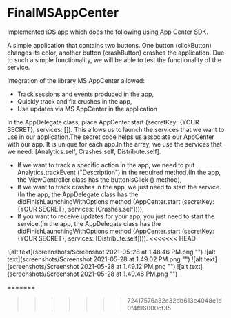 # FinalMSAppCenter
Implemented iOS app which does the following using App Center SDK.

A simple application that contains two buttons. One button (clickButton) changes its color, another button (crashButton) crashes the application. Due to such a simple functionality, we will be able to test the functionality of the service.

Integration of the library MS AppCenter allowed:
- Track sessions and events produced in the app,
- Quickly track and fix crushes in the app,
- Use updates via MS AppCenter in the application

In the AppDelegate class, place AppCenter.start (secretKey: {YOUR SECRET}, services: []). This allows us to launch the services that we want to use in our application.The secret code helps us associate our AppCenter with our app. It is unique for each app.In the array, we use the services that we need: [Analytics.self, Crashes.self, Distribute.self].
- If we want to track a specific action in the app, we need to put Analytics.trackEvent ("Description") in the required method.(In the app, the ViewController class has the buttonIsClick () method),
- If we want to track crashes in the app, we just need to start the service.(In the app, the AppDelegate class has the didFinishLaunchingWithOptions method (AppCenter.start (secretKey: {YOUR SECRET}, services: [Crashes.self]))),
- If you want to receive updates for your app, you just need to start the service.(In the app, the AppDelegate class has the didFinishLaunchingWithOptions method (AppCenter.start (secretKey: {YOUR SECRET}, services: [Distribute.self]))).
<<<<<<< HEAD

![alt text](screenshots/Screenshot 2021-05-28 at 1.48.46 PM.png "")
![alt text](screenshots/Screenshot 2021-05-28 at 1.49.02 PM.png "")
![alt text](screenshots/Screenshot 2021-05-28 at 1.49.12 PM.png "")
![alt text](screenshots/Screenshot 2021-05-28 at 1.49.46 PM.png "")

=======
>>>>>>> 72417576a32c32db613c4048e1d0f4f96000cf35

